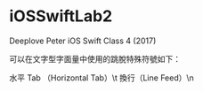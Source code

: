# iOSSwiftLab2
Deeplove Peter iOS Swift Class 4 (2017)

可以在文字型字面量中使用的跳脫特殊符號如下：

水平 Tab （Horizontal Tab）\t
換行（Line Feed）\n
